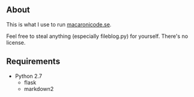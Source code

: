 About
-----
This is what I use to run [macaronicode.se](http://macaronicode.se/).

Feel free to steal anything (especially fileblog.py) for yourself. There's no license.

Requirements
------------
* Python 2.7
	* flask
	* markdown2